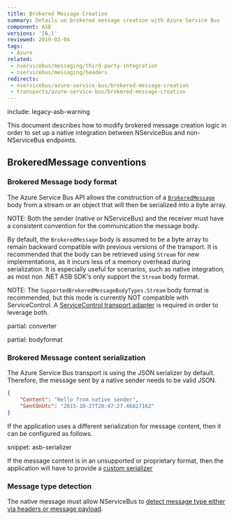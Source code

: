```yaml
---
title: Brokered Message Creation
summary: Details on brokered message creation with Azure Service Bus
component: ASB
versions: '[6,)'
reviewed: 2019-03-04
tags:
 - Azure
related:
 - nservicebus/messaging/third-party-integration
 - nservicebus/messaging/headers
redirects:
 - nservicebus/azure-service-bus/brokered-message-creation
 - transports/azure-service-bus/brokered-message-creation
---
```


include: legacy-asb-warning

This document describes how to modify brokered message creation logic in order to set up a native integration between NServiceBus and non-NServiceBus endpoints.


## BrokeredMessage conventions


### Brokered Message body format

The Azure Service Bus API allows the construction of a [`BrokeredMessage`](https://docs.microsoft.com/en-us/dotnet/api/microsoft.servicebus.messaging.brokeredmessage) body from a stream or an object that will then be serialized into a byte array.

NOTE: Both the sender (native or NServiceBus) and the receiver must have a consistent convention for the communication the message body.

By default, the `BrokeredMessage` body is assumed to be a byte array to remain backward compatible with previous versions of the transport. It is recommended that the body can be retrieved using `Stream` for new implementations, as it incurs less of a memory overhead during serialization. It is especially useful for scenarios, such as native integration, as most non .NET ASB SDK's only support the `Stream` body format.

NOTE: The `SupportedBrokeredMessageBodyTypes.Stream` body format is recommended, but this mode is currently NOT compatible with ServiceControl. A [ServiceControl transport adapter](/servicecontrol/transport-adapter/) is required in order to leverage both.

partial: converter

partial: bodyformat

### Brokered Message content serialization

The Azure Service Bus transport is using the JSON serializer by default. Therefore, the message sent by a native sender needs to be valid JSON.

```json
{
    "Content": "Hello from native sender",
    "SentOnUtc": "2015-10-27T20:47:27.4682716Z" 
}
```

If the application uses a different serialization for message content, then it can be configured as follows.

snippet: asb-serializer

If the message content is in an unsupported or proprietary format, then the application will have to provide a [custom serializer](/nservicebus/serialization/custom-serializer.md)


### Message type detection

The native message must allow NServiceBus to [detect message type either via headers or message payload](/nservicebus/messaging/message-type-detection.md).
